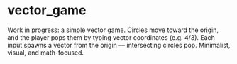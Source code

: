 # vector_game
Work in progress: a simple vector game. Circles move toward the origin, and the player pops them by typing vector coordinates (e.g. 4/3). Each input spawns a vector from the origin — intersecting circles pop. Minimalist, visual, and math-focused.
